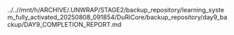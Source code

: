 ../..//mnt/h/ARCHIVE/.UNWRAP/STAGE2/backup_repository/learning_system_fully_activated_20250808_091854/DuRiCore/backup_repository/day9_backup/DAY9_COMPLETION_REPORT.md